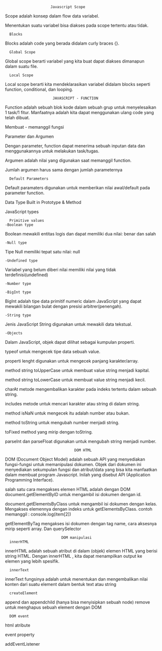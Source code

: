                          Javascript Scope

Scope adalah konsep dalam flow data variabel.

Menentukan suatu variabel bisa diakses pada scope tertentu atau tidak.

      Blocks


Blocks adalah code yang berada didalam curly braces {}.

      Global Scope

Global scope berarti variabel yang kita buat dapat diakses dimanapun dalam suatu file.

      Local Scope

Local scope berarti kita mendeklarasikan variabel didalam blocks seperti function, conditional, dan looping.


                          JAVASCRIPT - FUNCTION

Function adalah sebuah blok kode dalam sebuah grup untuk menyelesaikan 1 task/1 fitur.
Manfaatnya adalah kita dapat menggunakan ulang code yang telah dibuat.

Membuat - memanggil fungsi

Parameter dan Argumen

Dengan parameter, function dapat menerima sebuah inputan data dan menggunakannya untuk melakukan task/tugas.

Argumen adalah nilai yang digunakan saat memanggil function.

Jumlah argumen harus sama dengan jumlah parameternya

      Default Parameters

Default paramaters digunakan untuk memberikan nilai awal/default pada parameter function.

Data Type Built in Prototype & Method

JavaScript types

      Primitive values
    -Boolean type

Boolean mewakili entitas logis dan dapat memiliki dua nilai: benar dan salah

    -Null type

Tipe Null memiliki tepat satu nilai: null

    -Undefined type

Variabel yang belum diberi nilai memiliki nilai yang tidak terdefinisi(undefined)

    -Number type

    -BigInt type

BigInt adalah tipe data primitif numeric dalam JavaScript yang dapat mewakili bilangan bulat dengan presisi arbitrer(penengah).

    -String type

Jenis JavaScript String digunakan untuk mewakili data tekstual.

    -Objects

Dalam JavaScript, objek dapat dilihat sebagai kumpulan properti.

typeof untuk mengecek tipe data sebuah value.

properti lenght digunakan untuk mengecek panjang karakter/array.

method string toUpperCase untuk membuat value string menjadi kapital.

method string toLowerCase untuk membuat value string menjadi kecil.

charAt metode mengembalikan karakter pada indeks tertentu dalam sebuah string.

includes metode untuk mencari karakter atau string di dalam string.

method isNaN untuk mengecek itu adalah number atau bukan.

method toString untuk mengubah number menjadi string.

toFixed method yang mirip dengan toString.

parseInt dan parseFloat digunakan untuk mengubah string menjadi number.

                                    DOM HTML

DOM (Document Object Model) adalah sebuah API yang menyediakan fungsi-fungsi untuk memanipulasi dokumen.
Objek dari dokumen ini menyediakan sekumpulan fungsi dan atribut/data yang bisa kita manfaatkan dalam membuat program Javascript. Inilah yang disebut API (Application Programming Interface).

salah satu cara mengakses elemen HTML adalah dengan DOM document.getElementByID untuk mengambil isi dokumen dengan id.

document.getElementsByClass untuk mengambil isi dokumen dengan kelas.
Mengakses elemennya dengan indeks untuk getElementsByClass. contoh memanggil : console.log(item[2])

getElementByTag mengakses isi dokumen dengan tag name, cara aksesnya mirip seperti array. Dan 
querySelector 

                              DOM manipulasi
      innerHTML

innerHTML adalah sebuah atribut di dalam (objek) elemen HTML yang berisi string HTML. Dengan innerHTML , kita dapat menampilkan output ke elemen yang lebih spesifik.

      innerText

innerText fungsinya adalah untuk menentukan dan mengembalikan nilai konten dari suatu element dalam bentuk text atau string

      createElement

append dan appendchild (hanya bisa menyisipkan sebuah node)
remove untuk menghapus sebuah element dengan DOM

      DOM event  

html atribute

event property

addEventListener
